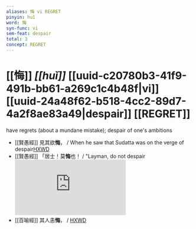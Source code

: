 ```yaml
---
aliases: 悔 vi REGRET
pinyin: huǐ
word: 悔
syn-func: vi
sem-feat: despair
total: 3
concept: REGRET 
---
```

# [[悔]] *[[huǐ]]*  [[uuid-c20780b3-41f9-491b-bb61-a269c1c4b48f|vi]] [[uuid-24a48f62-b518-4cc2-89d7-4a2f8ae83a49|despair]] [[REGRET]]
have regrets (about a mundane mistake); despair of one's ambitions
 - [[賢愚經]] 見其欲**悔**， / When he saw that Sudatta was on the verge of despair[HXWD](https://hxwd.org/textview.html?location=KR6b0059_T_010-0419a.53)
 - [[賢愚經]] 「居士！莫**悔**也！ / "Layman, do not despair![HXWD](https://hxwd.org/textview.html?location=KR6b0059_T_010-0419a.55)
 - [[百喻經]] 其人恚**悔**， / [HXWD](https://hxwd.org/textview.html?location=KR6b0066_T_003-0549c.61)